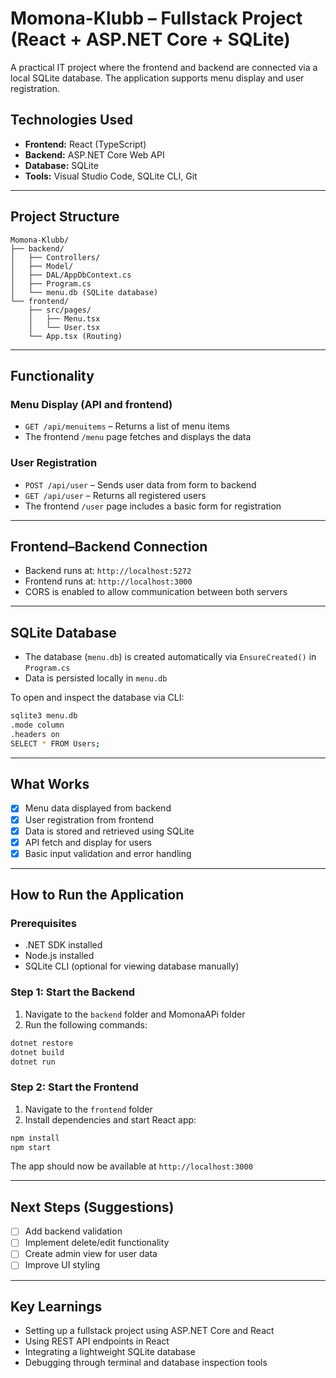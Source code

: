 # Momona-Klubb – Fullstack Project (React + ASP.NET Core + SQLite)

A practical IT project where the frontend and backend are connected via a local SQLite database. The application supports menu display and user registration.

## Technologies Used

* **Frontend:** React (TypeScript)
* **Backend:** ASP.NET Core Web API
* **Database:** SQLite
* **Tools:** Visual Studio Code, SQLite CLI, Git

---

## Project Structure

```
Momona-Klubb/
├── backend/
│   ├── Controllers/
│   ├── Model/
│   ├── DAL/AppDbContext.cs
│   ├── Program.cs
│   └── menu.db (SQLite database)
└── frontend/
    ├── src/pages/
    │   ├── Menu.tsx
    │   └── User.tsx
    └── App.tsx (Routing)
```

---

## Functionality

### Menu Display (API and frontend)

* `GET /api/menuitems` – Returns a list of menu items
* The frontend `/menu` page fetches and displays the data

### User Registration

* `POST /api/user` – Sends user data from form to backend
* `GET /api/user` – Returns all registered users
* The frontend `/user` page includes a basic form for registration

---

## Frontend–Backend Connection

* Backend runs at: `http://localhost:5272`
* Frontend runs at: `http://localhost:3000`
* CORS is enabled to allow communication between both servers

---

## SQLite Database

* The database (`menu.db`) is created automatically via `EnsureCreated()` in `Program.cs`
* Data is persisted locally in `menu.db`

To open and inspect the database via CLI:

```bash
sqlite3 menu.db
.mode column
.headers on
SELECT * FROM Users;
```

---

## What Works

* [x] Menu data displayed from backend
* [x] User registration from frontend
* [x] Data is stored and retrieved using SQLite
* [x] API fetch and display for users
* [x] Basic input validation and error handling

---

## How to Run the Application

### Prerequisites

* .NET SDK installed
* Node.js installed
* SQLite CLI (optional for viewing database manually)

### Step 1: Start the Backend

1. Navigate to the `backend` folder and MomonaAPi folder 
2. Run the following commands:

```bash
dotnet restore
dotnet build
dotnet run
```

### Step 2: Start the Frontend

1. Navigate to the `frontend` folder
2. Install dependencies and start React app:

```bash
npm install
npm start
```

The app should now be available at `http://localhost:3000`

---

## Next Steps (Suggestions)

* [ ] Add backend validation
* [ ] Implement delete/edit functionality
* [ ] Create admin view for user data
* [ ] Improve UI styling

---

## Key Learnings

* Setting up a fullstack project using ASP.NET Core and React
* Using REST API endpoints in React
* Integrating a lightweight SQLite database
* Debugging through terminal and database inspection tools

